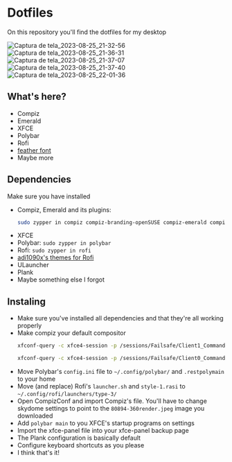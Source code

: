 # Dotfiles
On this repository you'll find the dotfiles for my desktop

![Captura de tela_2023-08-25_21-32-56](https://github.com/LuNeder/Dotfiles/assets/19750714/c95488b9-aced-486a-9ee3-a42a3b5770dd)
![Captura de tela_2023-08-25_21-36-31](https://github.com/LuNeder/Dotfiles/assets/19750714/1ac4a3ca-8df3-4448-93f3-6ee1a96ced68)
![Captura de tela_2023-08-25_21-37-07](https://github.com/LuNeder/Dotfiles/assets/19750714/76f33937-5a73-4248-bed6-e4c0b433b085)
![Captura de tela_2023-08-25_21-37-40](https://github.com/LuNeder/Dotfiles/assets/19750714/eb5486dd-773d-4062-a4a6-2148efa9d913)
![Captura de tela_2023-08-25_22-01-36](https://github.com/LuNeder/Dotfiles/assets/19750714/f2d8b72a-b0f9-42fa-8280-bbc538ff9359)



## What's here?
- Compiz
- Emerald
- XFCE
- Polybar
- Rofi
- [feather font](https://github.com/adi1090x/polybar-themes/blob/master/fonts/feather.ttf)
- Maybe more

## Dependencies
Make sure you have installed
- Compiz, Emerald and its plugins:
  ```bash
  sudo zypper in compiz compiz-branding-openSUSE compiz-emerald compiz-emerald-theme-manager compiz-emerald-themes compiz-manager compiz-plugins compiz-plugins-experimental compiz-plugins-extra compiz-plugins-main compizconfig-settings-manager python311-compizconfig
  ```
- XFCE
- Polybar: `sudo zypper in polybar`
- Rofi: `sudo zypper in rofi`
- [adi1090x's themes for Rofi](https://github.com/adi1090x/rofi)
- ULauncher
- Plank
- Maybe something else I forgot

## Instaling
- Make sure you've installed all dependencies and that they're all working properly
- Make compiz your default compositor
  ```bash
  xfconf-query -c xfce4-session -p /sessions/Failsafe/Client1_Command -t string -sa xfsettingsd

  xfconf-query -c xfce4-session -p /sessions/Failsafe/Client0_Command -t string -s compiz -t string -s ccp

  ```
- Move Polybar's `config.ini` file to `~/.config/polybar/` and `.restpolymain` to your home
- Move (and replace) Rofi's `launcher.sh` and `style-1.rasi` to `~/.config/rofi/launchers/type-3/`
- Open CompizConf and import Compiz's file. You'll have to change skydome settings to point to the `80894-360render.jpeg` image you downloaded
- Add `polybar main` to you XFCE's startup programs on settings
- Import the xfce-panel file into your xfce-panel backup page
- The Plank configuration is basically default
- Configure keyboard shortcuts as you please
- I think that's it!


